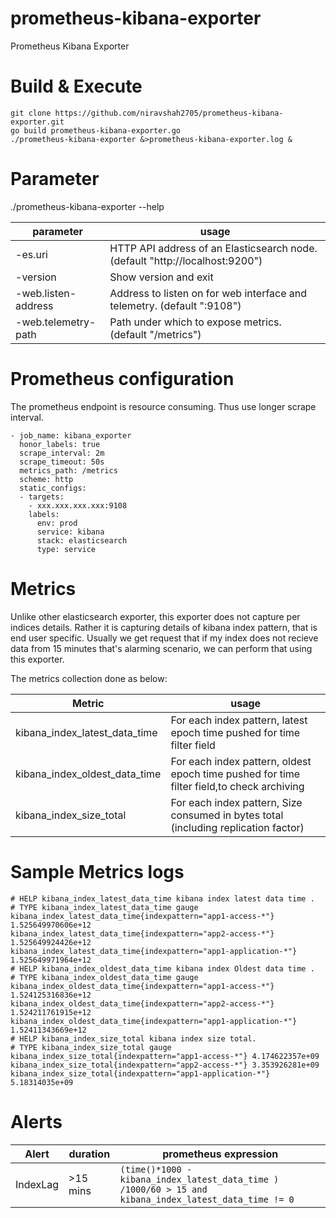 # prometheus-kibana-exporter
Prometheus Kibana Exporter
# Build & Execute
```
git clone https://github.com/niravshah2705/prometheus-kibana-exporter.git
go build prometheus-kibana-exporter.go
./prometheus-kibana-exporter &>prometheus-kibana-exporter.log &
```

# Parameter
./prometheus-kibana-exporter --help

|parameter|usage|
|---|---|
|-es.uri |HTTP API address of an Elasticsearch node. (default "http://localhost:9200") |
|-version | Show version and exit |
|-web.listen-address | Address to listen on for web interface and telemetry. (default ":9108")|
|-web.telemetry-path | Path under which to expose metrics. (default "/metrics") |

# Prometheus configuration
The prometheus endpoint is resource consuming. Thus use longer scrape interval. 
```
- job_name: kibana_exporter
  honor_labels: true
  scrape_interval: 2m
  scrape_timeout: 50s
  metrics_path: /metrics
  scheme: http
  static_configs:
  - targets:
    - xxx.xxx.xxx.xxx:9108
    labels:
      env: prod
      service: kibana
      stack: elasticsearch
      type: service
```
# Metrics
Unlike other elasticsearch exporter, this exporter does not capture per indices details. Rather it is capturing details of kibana index pattern, that is end user specific. Usually we get request that if my index does not recieve data from 15 minutes that's alarming scenario, we can perform that using this exporter.

The metrics collection done as below:

|Metric|usage|
|---|---|
|kibana_index_latest_data_time| For each index pattern, latest epoch time pushed for time filter field | 
|kibana_index_oldest_data_time| For each index pattern, oldest epoch time pushed for time filter field,to check archiving  |
|kibana_index_size_total| For each index pattern, Size consumed in bytes total (including replication factor) |

# Sample Metrics logs
```
# HELP kibana_index_latest_data_time kibana index latest data time .
# TYPE kibana_index_latest_data_time gauge
kibana_index_latest_data_time{indexpattern="app1-access-*"} 1.525649970606e+12
kibana_index_latest_data_time{indexpattern="app2-access-*"} 1.525649924426e+12
kibana_index_latest_data_time{indexpattern="app1-application-*"} 1.525649971964e+12
# HELP kibana_index_oldest_data_time kibana index Oldest data time .
# TYPE kibana_index_oldest_data_time gauge
kibana_index_oldest_data_time{indexpattern="app1-access-*"} 1.524125316836e+12
kibana_index_oldest_data_time{indexpattern="app2-access-*"} 1.524211761915e+12
kibana_index_oldest_data_time{indexpattern="app1-application-*"} 1.52411343669e+12
# HELP kibana_index_size_total kibana index size total.
# TYPE kibana_index_size_total gauge
kibana_index_size_total{indexpattern="app1-access-*"} 4.174622357e+09
kibana_index_size_total{indexpattern="app2-access-*"} 3.353926281e+09
kibana_index_size_total{indexpattern="app1-application-*"} 5.18314035e+09
```
# Alerts

|Alert|duration|prometheus expression|
|---|---|---|
|IndexLag | >15 mins | `(time()*1000 - kibana_index_latest_data_time ) /1000/60 > 15 and kibana_index_latest_data_time != 0`|
